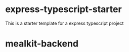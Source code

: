 # express-typescript-starter

This is a starter template for a express typescript project
# mealkit-backend
